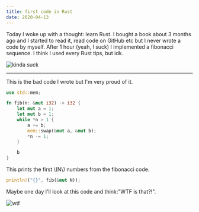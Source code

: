 ```yaml
---
title: first code in Rust 
date: 2020-04-13
---
```


Today I woke up with a thought: learn Rust. I bought a book about 3 months ago and I started to read it, read code on GitHub etc but I never wrote a code by myself.
After 1 hour (yeah, I suck) I implemented a fibonacci sequence. I think I used every Rust tips, but idk.

<img src="https://media.tenor.com/images/b58a6eb5e09d1c9d99151d90db671217/tenor.gif" alt="kinda suck" class="center">

---
This is the bad code I wrote but I'm very proud of it.

```rust
use std::mem;

fn fib(n: &mut i32) -> i32 {
    let mut a = 1;
    let mut b = 1;
    while *n > 1 {
        a += b;
        mem::swap(&mut a, &mut b);
        *n -= 1;
    }

    b
}
```

<p>This prints the first <span>\(N\)</span> numbers from the fibonacci code.</p>

```rust
println!("{}", fib(&mut N));
```

Maybe one day I'll look at this code and think:"WTF is that?!".

<img src="https://media.tenor.com/images/a8db208ebc4a1cfb5390c26e676c34de/tenor.gif" alt="wtf" class="center">

